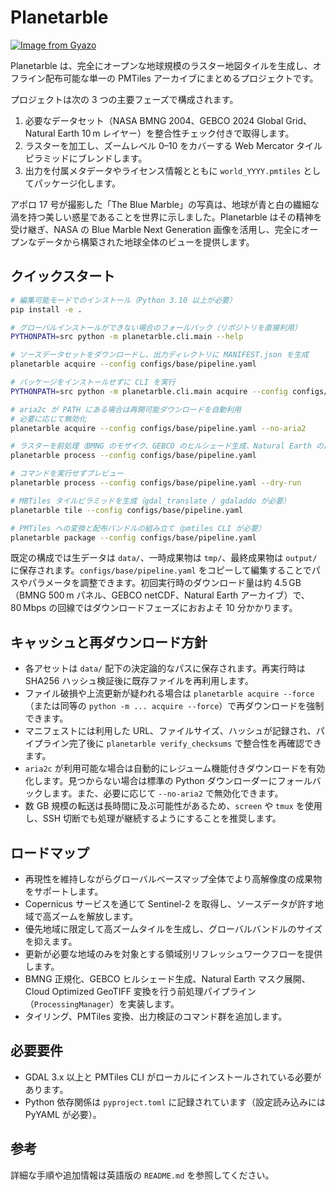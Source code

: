 # Planetarble

[![Image from Gyazo](https://i.gyazo.com/aefeffdeb3c3575ff02037a8509c4d7c.png)](https://gyazo.com/aefeffdeb3c3575ff02037a8509c4d7c)

Planetarble は、完全にオープンな地球規模のラスター地図タイルを生成し、オフライン配布可能な単一の PMTiles アーカイブにまとめるプロジェクトです。

プロジェクトは次の 3 つの主要フェーズで構成されます。

1. 必要なデータセット（NASA BMNG 2004、GEBCO 2024 Global Grid、Natural Earth 10 m レイヤー）を整合性チェック付きで取得します。
2. ラスターを加工し、ズームレベル 0–10 をカバーする Web Mercator タイルピラミッドにブレンドします。
3. 出力を付属メタデータやライセンス情報とともに `world_YYYY.pmtiles` としてパッケージ化します。

アポロ 17 号が撮影した「The Blue Marble」の写真は、地球が青と白の繊細な渦を持つ美しい惑星であることを世界に示しました。Planetarble はその精神を受け継ぎ、NASA の Blue Marble Next Generation 画像を活用し、完全にオープンなデータから構築された地球全体のビューを提供します。

## クイックスタート

```bash
# 編集可能モードでのインストール（Python 3.10 以上が必要）
pip install -e .

# グローバルインストールができない場合のフォールバック（リポジトリを直接利用）
PYTHONPATH=src python -m planetarble.cli.main --help

# ソースデータセットをダウンロードし、出力ディレクトリに MANIFEST.json を生成
planetarble acquire --config configs/base/pipeline.yaml

# パッケージをインストールせずに CLI を実行
PYTHONPATH=src python -m planetarble.cli.main acquire --config configs/base/pipeline.yaml

# aria2c が PATH にある場合は再開可能ダウンロードを自動利用
# 必要に応じて無効化
planetarble acquire --config configs/base/pipeline.yaml --no-aria2

# ラスターを前処理（BMNG のモザイク、GEBCO のヒルシェード生成、Natural Earth の展開）
planetarble process --config configs/base/pipeline.yaml

# コマンドを実行せずプレビュー
planetarble process --config configs/base/pipeline.yaml --dry-run

# MBTiles タイルピラミッドを生成（gdal_translate / gdaladdo が必要）
planetarble tile --config configs/base/pipeline.yaml

# PMTiles への変換と配布バンドルの組み立て（pmtiles CLI が必要）
planetarble package --config configs/base/pipeline.yaml
```

既定の構成では生データは `data/`、一時成果物は `tmp/`、最終成果物は `output/` に保存されます。`configs/base/pipeline.yaml` をコピーして編集することでパスやパラメータを調整できます。初回実行時のダウンロード量は約 4.5 GB（BMNG 500 m パネル、GEBCO netCDF、Natural Earth アーカイブ）で、80 Mbps の回線ではダウンロードフェーズにおおよそ 10 分かかります。

## キャッシュと再ダウンロード方針

- 各アセットは `data/` 配下の決定論的なパスに保存されます。再実行時は SHA256 ハッシュ検証後に既存ファイルを再利用します。
- ファイル破損や上流更新が疑われる場合は `planetarble acquire --force`（または同等の `python -m ... acquire --force`）で再ダウンロードを強制できます。
- マニフェストには利用した URL、ファイルサイズ、ハッシュが記録され、パイプライン完了後に `planetarble verify_checksums` で整合性を再確認できます。
- `aria2c` が利用可能な場合は自動的にレジューム機能付きダウンロードを有効化します。見つからない場合は標準の Python ダウンローダーにフォールバックします。また、必要に応じて `--no-aria2` で無効化できます。
- 数 GB 規模の転送は長時間に及ぶ可能性があるため、`screen` や `tmux` を使用し、SSH 切断でも処理が継続するようにすることを推奨します。

## ロードマップ

- 再現性を維持しながらグローバルベースマップ全体でより高解像度の成果物をサポートします。
- Copernicus サービスを通じて Sentinel-2 を取得し、ソースデータが許す地域で高ズームを解放します。
- 優先地域に限定して高ズームタイルを生成し、グローバルバンドルのサイズを抑えます。
- 更新が必要な地域のみを対象とする領域別リフレッシュワークフローを提供します。
- BMNG 正規化、GEBCO ヒルシェード生成、Natural Earth マスク展開、Cloud Optimized GeoTIFF 変換を行う前処理パイプライン（`ProcessingManager`）を実装します。
- タイリング、PMTiles 変換、出力検証のコマンド群を追加します。

## 必要要件

- GDAL 3.x 以上と PMTiles CLI がローカルにインストールされている必要があります。
- Python 依存関係は `pyproject.toml` に記録されています（設定読み込みには PyYAML が必要）。

## 参考

詳細な手順や追加情報は英語版の `README.md` を参照してください。
